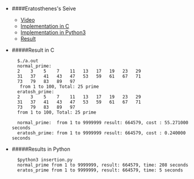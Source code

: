 * ####Eratosthenes's Seive
	* [Video](https://www.youtube.com/watch?v=veZShPR82oc)
	* [Implementation in C](https://github.com/zpoint/Algorithms/tree/master/prime/find_prime.c)
	* [Implementation in Python3](https://github.com/zpoint/Algorithms/tree/master/Sort/find_prime.py)
	* [Result](#result-in-c)

* #####Result in C

		$./a.out
		normal_prime:
		2    3    5    7    11   13   17   19   23   29   
		31   37   41   43   47   53   59   61   67   71   
		73   79   83   89   97   
		 from 1 to 100, Total: 25 prime
		eratosh_prime:
		2    3    5    7    11   13   17   19   23   29   
		31   37   41   43   47   53   59   61   67   71   
		73   79   83   89   97   
		from 1 to 100, Total: 25 prime
        
		normal_prime:  from 1 to 9999999 result: 664579, cost : 55.271000 seconds
		eratosh_prime: from 1 to 9999999 result: 664579, cost : 0.240000 seconds
        
* #####Results in Python

		$python3 insertion.py
		normal_prime from 1 to 9999999, result: 664579, time: 208 seconds
		eratos_prime from 1 to 9999999, result: 664579, time: 5 seconds
